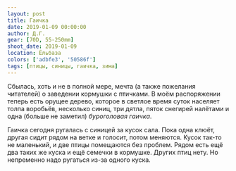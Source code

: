 ```yaml
---
layout: post
title: Гаичка
date: 2019-01-09 00:00:00
author: Д.Г.
gear: [70D, 55-250mm]
shoot_date: 2019-01-09
location: Ёльбаза
colors: ['adbfe3', '50586f']
tags: [птицы, синицы, гаичка, зима]
---
```

Сбылась, хоть и не в полной мере, мечта (а также пожелания читателей) о заведении кормушки с птичками. В моём распоряжении теперь есть орущее дерево, которое в светлое время суток населяет толпа воробьёв, несколько синиц, три дятла, пяток снегирей налётами и одна (больше не заметил) _буроголовая гаичка_.

Гаичка сегодня ругалась с синицей за кусок сала. Пока одна клюёт, другая сидит рядом на ветке и голосит, потом меняются. Кусок так-то не маленький, и две птицы помещаются без проблем. Рядом есть ещё два таких же куска и ещё семечки в кормушке. Других птиц нету. Но непременно надо ругаться из-за одного куска.
